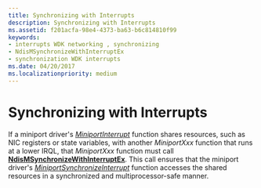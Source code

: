 ```yaml
---
title: Synchronizing with Interrupts
description: Synchronizing with Interrupts
ms.assetid: f201acfa-98e4-4373-ba63-b6c814810f99
keywords:
- interrupts WDK networking , synchronizing
- NdisMSynchronizeWithInterruptEx
- synchronization WDK interrupts
ms.date: 04/20/2017
ms.localizationpriority: medium
---
```


# Synchronizing with Interrupts





If a miniport driver's [*MiniportInterrupt*](https://docs.microsoft.com/windows-hardware/drivers/ddi/content/ndis/nc-ndis-miniport_isr) function shares resources, such as NIC registers or state variables, with another *MiniportXxx* function that runs at a lower IRQL, that *MiniportXxx* function must call [**NdisMSynchronizeWithInterruptEx**](https://docs.microsoft.com/windows-hardware/drivers/ddi/content/ndis/nf-ndis-ndismsynchronizewithinterruptex). This call ensures that the miniport driver's [*MiniportSynchronizeInterrupt*](https://docs.microsoft.com/windows-hardware/drivers/ddi/content/ndis/nc-ndis-miniport_synchronize_interrupt) function accesses the shared resources in a synchronized and multiprocessor-safe manner.

 

 





